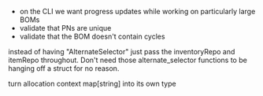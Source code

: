 - on the CLI we want progress updates while working on particularly large BOMs
- validate that PNs are unique
- validate that the BOM doesn't contain cycles


instead of having "AlternateSelector" just pass the inventoryRepo and itemRepo throughout. Don't need those alternate_selector functions to be hanging off a struct for no reason.

turn allocation context map[string] into its own type